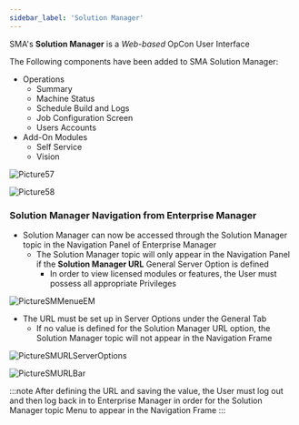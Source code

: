 ```yaml
---
sidebar_label: 'Solution Manager'
---
```


<!--
<audio controls="controls">
  <source type="audio/mp3" src="audiobasic/SolutionManager.mp3"></source>
  <p>Your browser does not support the audio element.</p>
</audio> 
-->

SMA's **Solution Manager** is a *Web-based* OpCon User Interface 

The Following components have been added to SMA Solution Manager:  

* Operations
  * Summary 
  * Machine Status
  * Schedule Build and Logs
  * Job Configuration Screen
  * Users Accounts
* Add-On Modules
  * Self Service
  * Vision 

![Picture57](/imgbasic/Picture57.png) 

![Picture58](/imgbasic/Picture58.png)  

### Solution Manager Navigation from Enterprise Manager

* Solution Manager can now be accessed through the Solution Manager topic in the Navigation Panel of Enterprise Manager
  - The Solution Manager topic will only appear in the Navigation Panel if the **Solution Manager URL** General Server Option is defined
    - In order to view licensed modules or features, the User must possess all appropriate Privileges

![PictureSMMenueEM](/imgbasic/PictureSMMenuEM.png) 

* The URL must be set up in Server Options under the General Tab
  - If no value is defined for the Solution Manager URL option, the Solution Manager topic will not appear in the Navigation Frame

![PictureSMURLServerOptions](/imgbasic/PictureSMURLServerOptions.png) 

![PictureSMURLBar](/imgbasic/PictureSMURLBar.png) 

:::note
After defining the URL and saving the value, the User must log out and then log back in to Enterprise Manager in order for the Solution Manager topic Menu to appear in the Navigation Frame
:::
